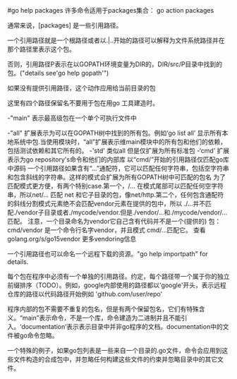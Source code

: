 #go help packages
许多命令适用于packages集合： go action packages

通常来说，[packages] 是一些引用路径。

一个引用路径就是一个根路径或者以.|..开始的路径可以解释为文件系统路径并在那个路径里表示这个包。

否则，引用路径P表示在以GOPATH环境变量为DIR的，DIR/src/P目录中找到的包。("details see'go help gopath'")

如果没有提供引用路径，这个动作应用给当前目录的包

这里有四个路径保留名不要用于包在用go 工具建造时。

-"main" 表示最高级包在一个单个可执行文件中

-"all" 扩展表示为可以在GOPATH树中找到的所有包。例如‘go list all’ 显示所有本地系统中包.当使用模块时，“all”扩展表示维main模块中的所有包和他们的依赖，包括测试依赖和其它所有的。
-'std' 类似all 但是仅扩展为所有标准包
-‘cmd’ 扩展表示为go repository's命令和他们的内部库
以“cmd/”开始的引用路径仅匹配go库中源码
一个引用路径如果含有“...”通配符，它可以匹配任何字符串，包括空字符串和包含斜线的字符串。这样的模式会扩展为所有GOPATH树中可匹配的包名
为了匹配模式更方便，有两个特别case.第一个，/... 在模式尾部可以匹配任何空字符串，所以net/... 匹配 net 和它子目录的包，像net/http.第二个，任何包含通配符的斜线分割模式元素绝不会匹配vendor元素在提供的包中，所以 ./...并不匹配./vendor子目录或者./mycode/vendor.但是./vendor/...和./mycode/vendor/... 匹配。
注意，一个目录命名为vendor它自己含有代码并不是一个(提供的) 包：cmd/vendor 是一个命令行名字vendor，并且模式 cmd/...匹配它。
查看 golang.org/s/go15vendor 更多vendoring信息

一个引用路径也可以命名一个远程下载的资源。"go help importpath" for details.

每个包在程序中必须有一个单独的引用路径。约定，每个路径带一个属于你的独立前缀排序（TODO）。例如，google内部使用的路径都以'google'开头，表示远程仓库的路径以代码路径开始例如 'github.com/user/repo'

程序内部的包不需要不重复的包名，但是有两个保留包名，它们有特殊含义。“main”表示命令，不是一个库，命令建造为二进制并且不能引入。‘documentation’表示表示目录中并非go程序的文档。documentation中的文件被go命令忽略。

一个特殊的例子，如果go包列表是一些来自一个目录的.go文件，命令会应用到这些文件构造的合成包中，并忽略任何构建这些文件的约束并忽略目录中的其它文件。
